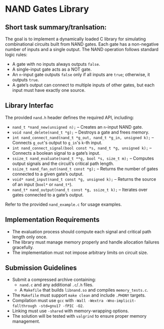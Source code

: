 # NAND Gates Library  

## Short task summary/tranlsation:
The goal is to implement a dynamically loaded C library for simulating combinational circuits built from NAND gates. Each gate has a non-negative number of inputs and a single output. The NAND operation follows standard logic rules:  
- A gate with no inputs always outputs `false`.  
- A single-input gate acts as a NOT gate.  
- An `n`-input gate outputs `false` only if all inputs are `true`; otherwise, it outputs `true`.  
- A gate’s output can connect to multiple inputs of other gates, but each input must have exactly one source.  

## Library Interfac  
The provided `nand.h` header defines the required API, including:  
- `nand_t *nand_new(unsigned n);` – Creates an `n`-input NAND gate.  
- `void nand_delete(nand_t *g);` – Destroys a gate and frees memory.  
- `int nand_connect_nand(nand_t *g_out, nand_t *g_in, unsigned k);` – Connects `g_out`'s output to `g_in`'s `k`-th input.  
- `int nand_connect_signal(bool const *s, nand_t *g, unsigned k);` – Connects a boolean signal to a gate’s input.  
- `ssize_t nand_evaluate(nand_t **g, bool *s, size_t m);` – Computes output signals and the circuit’s critical path length.  
- `ssize_t nand_fan_out(nand_t const *g);` – Returns the number of gates connected to a given gate’s output.  
- `void* nand_input(nand_t const *g, unsigned k);` – Returns the source of an input (`bool*` or `nand_t*`).  
- `nand_t* nand_output(nand_t const *g, ssize_t k);` – Iterates over gates connected to a gate’s output.  

Refer to the provided `nand_example.c` for usage examples.  

## Implementation Requirements  
- The evaluation process should compute each signal and critical path length only once.  
- The library must manage memory properly and handle allocation failures gracefully.  
- The implementation must not impose arbitrary limits on circuit size.  

## Submission Guidelines  
- Submit a compressed archive containing:  
  - `nand.c` and any additional `.c`/`.h` files.  
  - A `Makefile` that builds `libnand.so` and compiles `memory_tests.c`.  
- The `Makefile` must support `make clean` and include `.PHONY` targets.  
- Compilation must use `gcc` with `-Wall -Wextra -Wno-implicit-fallthrough -std=gnu17 -fPIC -O2`.  
- Linking must use `-shared` with memory-wrapping options.  
- The solution will be tested with `valgrind` to ensure proper memory management. 
